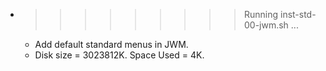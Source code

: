 * >>>>>>>>> Running inst-std-00-jwm.sh ...
  * Add default standard menus in JWM.
  * Disk size = 3023812K. Space Used = 4K.
